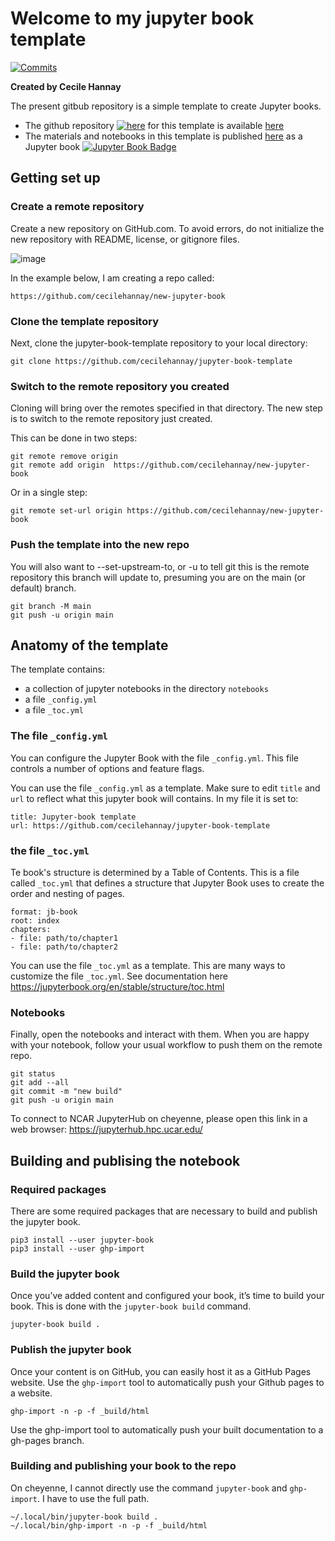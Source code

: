 
# Welcome to my jupyter book template 
[![Commits](https://img.shields.io/github/last-commit/cecilehannay/jupyter-book-template?label=Last%20commit&style=flat-square&color=green)](https://github.com/cecilehannay/jupyter-book-template/commits/main) 

**Created by Cecile Hannay**

The present gitbub repository is a simple template to create Jupyter books. 
- The github repository [![here](https://github.com/favicon.ico)](https://github.com/cecilehannay/jupyter-book-template) for this template is available [here](https://github.com/cecilehannay/jupyter-book-template)
- The materials and notebooks in this template is published [here](https://cecilehannay.github.io/jupyter-book-template/README.html) as a Jupyter book  [![Jupyter Book Badge](https://jupyterbook.org/badge.svg)](https://cecilehannay.github.io/jupyter-book-template/README.html)



## Getting set up

### Create a remote repository

Create a new repository on GitHub.com. To avoid errors, do not initialize the new repository with README, license, or gitignore files. 

![image](https://user-images.githubusercontent.com/9723220/220764777-9f8541d2-7338-4ba5-afc5-6ed677a46d1f.png)

In the example below, I am creating a repo called:
```
https://github.com/cecilehannay/new-jupyter-book
```

### Clone the template repository

Next, clone the jupyter-book-template repository to your local directory:
```
git clone https://github.com/cecilehannay/jupyter-book-template
```

### Switch to the remote repository you created

Cloning will bring over the remotes specified in that directory. The new step is to switch to the remote repository just created. 

This can be done in two steps:
```
git remote remove origin
git remote add origin  https://github.com/cecilehannay/new-jupyter-book

```
Or in a single step:
```
git remote set-url origin https://github.com/cecilehannay/new-jupyter-book
```

### Push the template into the new repo
You will also want to --set-upstream-to, or -u to tell git this is the remote repository this branch will update to, presuming you are on the main (or default) branch.

```
git branch -M main
git push -u origin main
```

## Anatomy of the template

The template contains:
- a collection of jupyter notebooks in the directory ``notebooks``
- a file ``_config.yml`` 
- a file ``_toc.yml``


###  The file ``_config.yml`` 
You can configure the Jupyter Book with the file ``_config.yml``. This file controls a number of options and feature flags.

You can use the file  ``_config.yml`` as a template. Make sure to edit ``title`` and ``url`` to reflect what this jupyter book will contains.
In my file it is set to:

```
title: Jupyter-book template
url: https://github.com/cecilehannay/jupyter-book-template 
```

### the file ``_toc.yml``
Te book's structure is determined by a Table of Contents. This is a file called ``_toc.yml`` that defines a structure that Jupyter Book uses to create the order and nesting of pages.

```
format: jb-book
root: index
chapters:
- file: path/to/chapter1
- file: path/to/chapter2
```

You can use the file  ``_toc.yml`` as a template. This are many ways to customize the file ``_toc.yml``. See documentation here https://jupyterbook.org/en/stable/structure/toc.html



### Notebooks

Finally, open the notebooks and interact with them. When you are happy with your notebook, follow your usual workflow to push them on the remote repo.

```
git status
git add --all
git commit -m "new build"
git push -u origin main
```

To connect to NCAR JupyterHub on cheyenne, please open this link in a web browser: https://jupyterhub.hpc.ucar.edu/


## Building and publising the notebook

### Required packages

There are some required packages that are necessary to build and publish the jupyter book. 
```
pip3 install --user jupyter-book
pip3 install --user ghp-import
```

### Build the jupyter book

Once you’ve added content and configured your book, it’s time to build your book. This is done with the ``jupyter-book build`` command.
```
jupyter-book build .
```

### Publish the jupyter book
Once your content is on GitHub, you can easily host it as a GitHub Pages website. Use the ``ghp-import`` tool to automatically push your Github pages to a website.
```
ghp-import -n -p -f _build/html
```
Use the ghp-import tool to automatically push your built documentation to a gh-pages branch.
### Building and publishing your book to the repo 

On cheyenne, I cannot directly use the command ``jupyter-book`` and ``ghp-import``. I have to use the full path.   
```
~/.local/bin/jupyter-book build .
~/.local/bin/ghp-import -n -p -f _build/html
```




